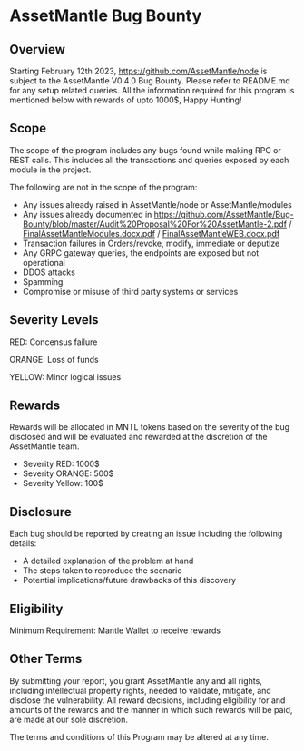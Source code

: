
# AssetMantle Bug Bounty

## Overview
Starting February 12th 2023, https://github.com/AssetMantle/node is subject to the AssetMantle V0.4.0 Bug Bounty.
Please refer to README.md for any setup related queries.
All the information required for this program is mentioned below with rewards of upto 1000$, Happy Hunting!

## Scope
The scope of the program includes any bugs found while making RPC or REST calls. This includes all the transactions and queries exposed by each module in the project.

The following are not in the scope of the program:
  - Any issues already raised in AssetMantle/node or AssetMantle/modules
  - Any issues already documented in https://github.com/AssetMantle/Bug-Bounty/blob/master/Audit%20Proposal%20For%20AssetMantle-2.pdf /  [FinalAssetMantleModules.docx.pdf](https://github.com/Quillhash/QuillAudit_Reports/blob/master/AssetMantle%20Smart%20Contract%20Final%20Audit%20Report-%20QuillAudits.pdf) / [FinalAssetMantleWEB.docx.pdf](https://assetmantle-my.sharepoint.com/personal/naman_assetmantle_one/_layouts/15/onedrive.aspx?id=%2Fpersonal%2Fnaman%5Fassetmantle%5Fone%2FDocuments%2FOneNote%20Uploads%2FFinalAssetMantleWEB%2Edocx%201%2Epdf&parent=%2Fpersonal%2Fnaman%5Fassetmantle%5Fone%2FDocuments%2FOneNote%20Uploads&ga=1)
  - Transaction failures in Orders/revoke, modify, immediate or deputize 
  - Any GRPC gateway queries, the endpoints are exposed but not operational
  - DDOS attacks
  - Spamming
  - Compromise or misuse of third party systems or services

## Severity Levels
RED: Concensus failure

ORANGE: Loss of funds

YELLOW: Minor logical issues 

## Rewards
Rewards will be allocated in MNTL tokens based on the severity of the bug disclosed and will be evaluated and rewarded at the discretion of the AssetMantle team.
  - Severity RED: 1000$
  - Severity ORANGE: 500$
  - Severity Yellow: 100$
  
## Disclosure
Each bug should be reported by creating an issue including the following details:
  - A detailed explanation of the problem at hand
  - The steps taken to reproduce the scenario
  - Potential implications/future drawbacks of this discovery
  
## Eligibility
Minimum Requirement: Mantle Wallet to receive rewards

## Other Terms

By submitting your report, you grant AssetMantle any and all rights, including intellectual property rights, needed to validate, mitigate, and disclose the vulnerability. All reward decisions, including eligibility for and amounts of the rewards and the manner in which such rewards will be paid, are made at our sole discretion.

The terms and conditions of this Program may be altered at any time.
